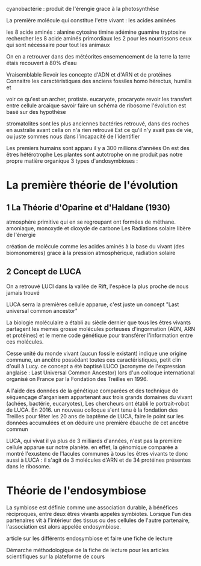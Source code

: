 cyanobactérie : produit de l'érengie grace à la photosynthèse 

La première molécule qui constitue l'etre vivant : les acides aminées 

les 8 acide aminés : alanine cytosine timine adémine guamine tryptosine 
rechercher les 8 acide aminés primordiaux
les 2 pour les nourrissons
ceux qui sont nécessaire pour tout les animaux

On en a retrouver dans des météorites 
ensemencement de la terre 
la terre étais recouvert à 80% d'eau 

Vraisemblable
Revoir les concepte d'ADN et d'ARN et de protéines 
Connaitre les caractéristiques des anciens fossiles 
homo hérectus, humilis et 

voir ce qu'est un archer, protiste. eucaryote, procaryote 
revoir les transfert entre cellule arcaique 
savoir faire un schéma de ribosome 
l'évolution est basé sur des hypothèse 

stromatolites sont les plus anciennes bactéries retrouvé, dans des roches en australie
avant cella on n'a rien retrouvé 
Est ce qu'il n'y avait pas de vie, ou juste sommes nous dans l'incapacité de l'identifier 

Les premiers humains sont apparu il y a 300 millions d'années 
On est des êtres hétérotrophe 
Les plantes sont autotrophe
on ne produit pas notre propre matière organique
3 types d'andosymbioses :


# La première théorie de l'évolution
## 1 La Théorie d'Oparine et d'Haldane (1930)
atmosphère primitive qui en se regroupant ont formées de méthane. amoniaque, monoxyde et dioxyde de carbone 
Les Radiations solaire libère de l'énergie

création de molécule comme les acides aminés à la base du vivant (des biomonomères) grace à la pression atmosphérique, radiation solaire 

## 2  Concept de LUCA

On a retrouvé LUCI dans la vallée de Rift, l'espèce la plus proche de nous jamais trouvé 

LUCA serra la premières cellule apparue, c'est juste un concept "Last universal common ancestor" 

La biologie moléculaire a établi au siècle dernier que tous les êtres vivants partagent les memes grosse molécules porteuses d'ingormation (ADN, ARN et protéines) et le meme code génétique pour transférer l'information entre ces molécules. 


Cesse unité du monde vivant (aucun fossile existant) indique une origine commune, un ancêtre possédant toutes ces caractéristiques, petit clin d'ouil à Lucy. ce concept a été baptisé LUCO (acronyme de l'expression anglaise : Last Universal Common Ancestor) lors d'un colloque international organisé on France par la Fondation des Treilles en 1996.

A l'aide des données de la génétique comparées et des technique de séquençage d'arganisem appartenant aux trois grands domaines du vivant (achées, bactérie, eucaryotes), Les chercheurs ont établi le portrait-robot de LUCA. En 2016. un nouveau colloque s'ent tenu è la fondation des Treilles pour fêter les 20 ans de baptême de LUCA, faire le point sur les données accumulées et on déduire une première ébauche de cet ancêtre commun 

LUCA, qui vivat il ya plus de 3 milliards d'années, n'est pas la première cellule apparue sur notre planète. en effet,  la génomique comparée a montré l'exustenc de l'lacules communes à tous les êtres vivants te donc aussi à LUCA : il s'agit de 3 molécules d'ARN et de 34 protéines présentes dans le ribosome. 
# Théorie de l'endosymbiose 

La symbiose est définie comme une association durable, à bénéfices réciproques, entre deux êtres vivants appelés symbiotes. Lorsque l'un des partenaires vit à l'intérieur des tissus ou des cellules de l'autre partenaire, l'association est alors appelée endosymbiose. 

article sur les différents endosymbiose et faire une fiche de lecture 

Démarche méthodologique de la fiche de lecture pour les articles scientifiques sur la plateforme de cours 
























